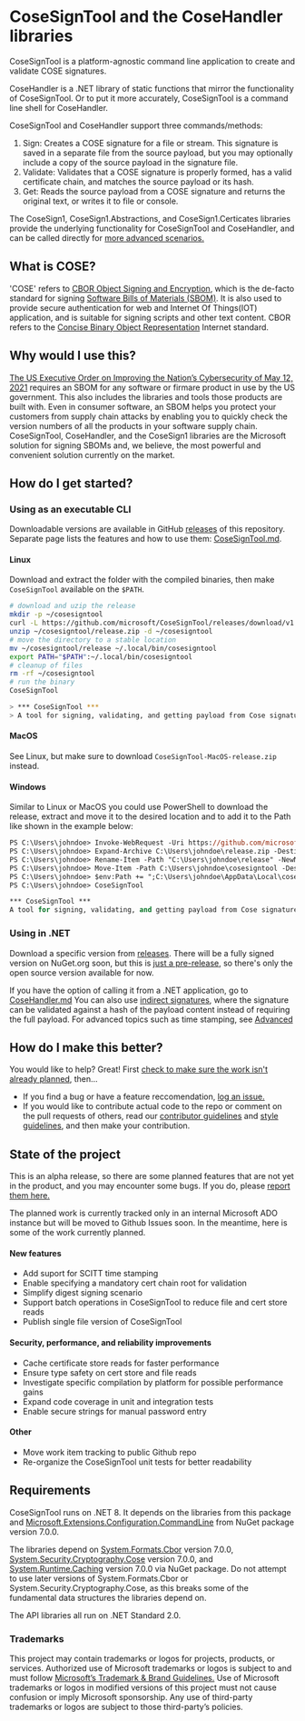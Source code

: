 # CoseSignTool and the CoseHandler libraries
CoseSignTool is a platform-agnostic command line application to create and validate COSE signatures.

CoseHandler is a .NET library of static functions that mirror the functionality of CoseSignTool. Or to put it more accurately, CoseSignTool is a command line shell for CoseHandler.

CoseSignTool and CoseHandler support three commands/methods:
1. Sign: Creates a COSE signature for a file or stream. This signature is saved in a separate file from the source payload, but you may optionally include a copy of the source payload in the signature file.
2. Validate: Validates that a COSE signature is properly formed, has a valid certificate chain, and matches the source payload or its hash.
3. Get: Reads the source payload from a COSE signature and returns the original text, or writes it to file or console.

The CoseSign1, CoseSign1.Abstractions, and CoseSign1.Certicates libraries provide the underlying functionality for CoseSignTool and CoseHandler, and can be called directly for [more advanced scenarios.](./docs/Advanced.md)

## What is COSE?
'COSE' refers to [CBOR Object Signing and Encryption](https://www.iana.org/assignments/cose/cose.xhtml), which is the de-facto standard for signing [Software Bills of Materials (SBOM)](https://www.cisa.gov/sbom). It is also used to provide secure authentication for web and Internet Of Things(IOT) application, and is suitable for signing scripts and other text content. CBOR refers to the [Concise Binary Object Representation](https://datatracker.ietf.org/wg/cbor/about/) Internet standard.

## Why would I use this?
[The US Executive Order on Improving the Nation’s Cybersecurity of May 12, 2021](https://en.wikipedia.org/wiki/Software_supply_chain) requires an SBOM for any software or firmare product in use by the US government. This also includes the libraries and tools those products are built with. Even in consumer software, an SBOM helps you protect your customers from supply chain attacks by enabling you to quickly check the version numbers of all the products in your software supply chain.
CoseSignTool, CoseHandler, and the CoseSign1 libraries are the Microsoft solution for signing SBOMs and, we believe, the most powerful and convenient solution currently on the market.

## How do I get started?

### Using as an executable CLI
Downloadable versions are available in GitHub [releases](https://github.com/microsoft/CoseSignTool/releases) of this repository. Separate page lists the features and how to use them: [CoseSignTool.md](./docs/CoseSignTool.md).

#### Linux
Download and extract the folder with the compiled binaries, then make `CoseSignTool` available on the `$PATH`.

```bash
# download and uzip the release
mkdir -p ~/cosesigntool
curl -L https://github.com/microsoft/CoseSignTool/releases/download/v1.2.8/CoseSignTool-Linux-release.zip -o ~/cosesigntool/release.zip
unzip ~/cosesigntool/release.zip -d ~/cosesigntool
# move the directory to a stable location
mv ~/cosesigntool/release ~/.local/bin/cosesigntool
export PATH="$PATH":~/.local/bin/cosesigntool
# cleanup of files
rm -rf ~/cosesigntool
# run the binary
CoseSignTool

> *** CoseSignTool ***
> A tool for signing, validating, and getting payload from Cose signatures.
```

#### MacOS
See Linux, but make sure to download `CoseSignTool-MacOS-release.zip` instead.

#### Windows
Similar to Linux or MacOS you could use PowerShell to download the release, extract and move it to the desired location and to add it to the Path like shown in the example below:

```ps
PS C:\Users\johndoe> Invoke-WebRequest -Uri https://github.com/microsoft/CoseSignTool/releases/download/v1.2.8-pre5/CoseSignTool-Windows-release.zip -OutFile C:\Users\johndoe\release.zip
PS C:\Users\johndoe> Expand-Archive C:\Users\johndoe\release.zip -DestinationPath C:\Users\johndoe
PS C:\Users\johndoe> Rename-Item -Path "C:\Users\johndoe\release" -NewName "cosesigntool"
PS C:\Users\johndoe> Move-Item -Path C:\Users\johndoe\cosesigntool -Destination C:\Users\johndoe\AppData\Local\
PS C:\Users\johndoe> $env:Path += ";C:\Users\johndoe\AppData\Local\cosesigntool"
PS C:\Users\johndoe> CoseSignTool

*** CoseSignTool ***
A tool for signing, validating, and getting payload from Cose signatures.
```

### Using in .NET
Download a specific version from [releases](https://github.com/microsoft/CoseSignTool/releases). There will be a fully signed version on NuGet.org soon, but this is [just a pre-release](#state-of-the-project), so there's only the open source version available for now.

If you have the option of calling it from a .NET application, go to [CoseHandler.md](./docs/CoseHandler.md)
You can also use [indirect signatures](./docs/CoseIndirectSignature.md), where the signature can be validated against a hash of the payload content instead of requiring the full payload.
For advanced topics such as time stamping, see [Advanced](./docs/Advanced.md)

## How do I make this better?
You would like to help? Great!
First [check to make sure the work isn't already planned](#state-of-the-project), then...
* If you find a bug or have a feature reccomendation, [log an issue.](https://github.com/microsoft/CoseSignTool/issues)
* If you would like to contribute actual code to the repo or comment on the pull requests of others, read our [contributor guidelines](./docs/CONTRIBUTING.md) and [style guidelines](./docs/STYLE.md), and then make your contribution.

## State of the project
This is an alpha release, so there are some planned features that are not yet in the product, and you may encounter some bugs. If you do, please [report them here.](https://github.com/microsoft/CoseSignTool/issues)

The planned work is currently tracked only in an internal Microsoft ADO instance but will be moved to Github Issues soon. In the meantime, here is some of the work currently planned.

#### New features
* Add suport for SCITT time stamping
* Enable specifying a mandatory cert chain root for validation
* Simplify digest signing scenario
* Support batch operations in CoseSignTool to reduce file and cert store reads
* Publish single file version of CoseSignTool

#### Security, performance, and reliability improvements
* Cache certificate store reads for faster performance
* Ensure type safety on cert store and file reads
* Investigate specific compilation by platform for possible performance gains
* Expand code coverage in unit and integration tests
* Enable secure strings for manual password entry

#### Other
* Move work item tracking to public Github repo
* Re-organize the CoseSignTool unit tests for better readability

## Requirements
CoseSignTool runs on .NET 8. It depends on the libraries from this package and [Microsoft.Extensions.Configuration.CommandLine](https://www.nuget.org/packages/Microsoft.Extensions.Configuration.CommandLine) from NuGet package version 7.0.0.

The libraries depend on [System.Formats.Cbor](https://www.nuget.org/packages/System.Formats.Cbor/) version 7.0.0, [System.Security.Cryptography.Cose](https://www.nuget.org/packages/System.Security.Cryptography.Cose) version 7.0.0, and [System.Runtime.Caching](https://www.nuget.org/packages/System.Runtime.Caching) version 7.0.0 via NuGet package. Do not attempt to use later versions of System.Formats.Cbor or System.Security.Cryptography.Cose, as this breaks some of the fundamental data structures the libraries depend on.

The API libraries all run on .NET Standard 2.0.

### Trademarks
This project may contain trademarks or logos for projects, products, or services. Authorized use of Microsoft trademarks or logos is subject to and must follow [Microsoft’s Trademark & Brand Guidelines.](https://www.microsoft.com/en-us/legal/intellectualproperty/trademarks/usage/general) Use of Microsoft trademarks or logos in modified versions of this project must not cause confusion or imply Microsoft sponsorship. Any use of third-party trademarks or logos are subject to those third-party’s policies.
